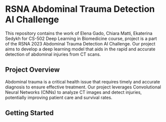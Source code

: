 # RSNA Abdominal Trauma Detection AI Challenge

This repository contains the work of Elena Gado, Chiara Matti, Ekaterina Sedykh for CS-502 Deep Learning in Biomedicine course, project is a part of the RSNA 2023 Abdominal Trauma Detection AI Challenge. Our project aims to develop a deep learning model that aids in the rapid and accurate detection of abdominal injuries from CT scans.

## Project Overview

Abdominal trauma is a critical health issue that requires timely and accurate diagnosis to ensure effective treatment. Our project leverages Convolutional Neural Networks (CNNs) to analyze CT images and detect injuries, potentially improving patient care and survival rates.

## Getting Started



